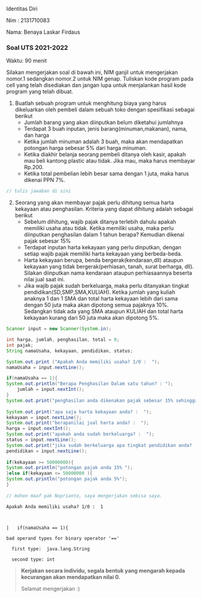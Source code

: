 Identitas Diri

Nim : 2131710083

Nama: Benaya Laskar Firdaus

### Soal UTS 2021-2022
Waktu: 90 menit

Silakan mengerjakan soal di bawah ini, NIM ganjil untuk mengerjakan nomor.1 sedangkan nomor.2 untuk NIM genap. Tuliskan
kode program pada cell yang telah disediakan dan jangan lupa untuk menjalankan hasil kode program yang telah dibuat.

1. Buatlah sebuah program untuk menghitung biaya yang harus dikeluarkan oleh pembeli dalam sebuah toko dengan spesifikasi sebagai berikut
    + Jumlah barang yang akan diinputkan belum diketahui jumlahnya
    + Terdapat 3 buah inputan, jenis barang(minuman,makanan), nama, dan harga
    + Ketika jumlah minuman adalah 3 buah, maka akan mendapatkan potongan harga sebesar 5% dari harga minuman.
    + Ketika diakhir belanja seorang pembeli ditanya oleh kasir, apakah mau beli kantong plastic atau tidak. Jika mau, maka harus membayar Rp.200.
    + Ketika total pembelian lebih besar sama dengan 1 juta, maka harus dikenai PPN 7%.


```Java
// tulis jawaban di sini
```

2.	Seorang yang akan membayar pajak perlu dihitung semua harta kekayaan atau penghasilan. Kriteria yang dapat dihitung adalah sebagai berikut
    + Sebelum dihitung, wajib pajak ditanya terlebih dahulu apakah memiliki usaha atau tidak. Ketika memiliki usaha, maka perlu diinputkan penghasilan dalam 1 tahun berapa? Kemudian dikenai pajak sebesar 15%
    + Terdapat inputan harta kekayaan yang perlu dinputkan, dengan setiap wajib pajak memiliki harta kekayaan yang berbeda-beda.
    + Harta kekayaan berupa, benda bergerak(kendaraan,dll) ataupun kekayaan yang tidak bergerak(perhiasan, tanah, surat berharga, dll). Silakan diinputkan nama kendaraan ataupun perhiasaannya beserta nilai jual saat ini.
    + Jika wajib pajak sudah berkeluarga, maka perlu ditanyakan tingkat pendidikan(SD,SMP,SMA,KULIAH). Ketika jumlah yang kuliah anaknya 1 dan 1 SMA dan total harta kekayaan lebih dari sama dengan 50 juta maka akan dipotong semua pajaknya 10%. Sedangkan tidak ada yang SMA ataupun KULIAH dan total harta kekayaan kurang dari 50 juta maka akan dipotong 5%.


```Java
Scanner input = new Scanner(System.in);

int harga, jumlah, penghasilan, total = 0;
int pajak;
String namaUsaha, kekayaan, pendidikan, status; 

System.out.print ("Apakah Anda memiliki usaha? 1/0 :  ");
namaUsaha = input.nextLine();

if(namaUsaha == 1){
System.out.println("Berapa Penghasilan Dalam satu tahun? : ");
    jumlah = input.nextInt();
}
System.out.print("penghasilan anda dikenakan pajak sebesar 15% sehingga menjadi:" + (jumlah*15%);
                 
System.out.print("apa saja harta kekayaan anda? :  ");
kekayaan = input.nextLine();
System.out.print("berapanilai jual harta anda? :  ");
harga = input.nextInt();
System.out.print("apakah anda sudah berkeluarga? :  ");
status = input.nextLine();
System.out.print("jika sudah berkeluarga apa tingkat pendidikan anda? :  ");
pendidikan = input.nextLine();
                 
if(kekayaan >= 50000000){
System.out.println("potongan pajak anda 15% ");
}else if(kekayaan <= 50000000 ){
System.out.println("potongan pajak anda 5%");
}
                 
// mohon maaf pak Noprianto, saya mengerjakan sebisa saya.
```

    Apakah Anda memiliki usaha? 1/0 :  1



    |   if(namaUsaha == 1){

    bad operand types for binary operator '=='

      first type:  java.lang.String

      second type: int

    


> **Kerjakan secara individu, segala bentuk yang mengarah kepada kecurangan akan mendapatkan nilai 0.**
>
> Selamat mengerjakan :)

